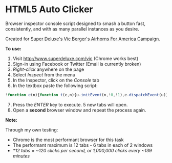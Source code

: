 # HTML5 Auto Clicker
Browser inspector console script designed to smash a button fast, consistently, and with as many parallel instances as you desire.

Created for <a href="https://www.facebook.com/superdeluxevideo/videos/459399034404652/" target="_blank">Super Deluxe's Vic Berger's Airhorns For America Campaign</a>.

**To use:**
1. Visit <a href="http://www.superdeluxe.com/vic" target="_blank">http://www.superdeluxe.com/vic</a> (Chrome works best)
2. Sign-in using Facebook or Twitter (Email is currently broken)
3. *Right-click* anywhere on the page
4. Select *Inspect* from the menu
5. In the Inspector, click on the *Console* tab
6. In the textbox paste the following script:

```javascript
!function e(n){function t(e,n){u.initEvent(n,!0,!1),e.dispatchEvent(u)}function o(e){t(e,"mousedown"),t(e,"mouseup")}function s(e){e.parentElement.removeChild(e)}var i,c=document,r=function(e){return c.querySelector(e)},a=r("button"),u=c.createEvent("MouseEvents"),d=window,l=6,p=c.createElement("script"),m="onmessage=function(){setInterval(function(){postMessage('')},100)};",w=new Worker(URL.createObjectURL(new Blob([m])));t(r(".style__mute___7U3sD"),"click"),s(r("canvas")),s(r(".style__header___55ELS")),w.onmessage=function(){o(a)},w.postMessage(""),n++,n>l||(i=d.open(d.location),i.window.addEventListener("load",function(){p.innerHTML="("+e+"("+n+"));",i.document.body.appendChild(p)}))}(1);
```

7. Press the *ENTER* key to execute. 5 new tabs will open.
8. Open a **second** browser window and repeat the process again.

**Note:**

Through my own testing:
* Chrome is the most performant browser for this task
* The performant maximum is 12 tabs - 6 tabs in each of 2 windows
* **12 tabs = ~120 clicks per second, or *1,000,000 clicks every ~139 minutes**
